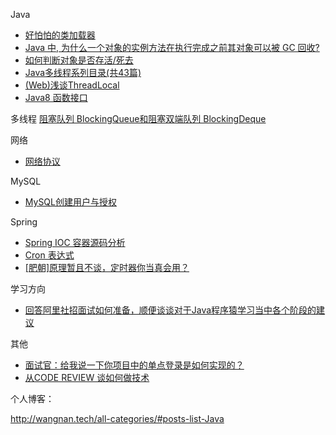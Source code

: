 Java
* [好怕怕的类加载器](<https://zhuanlan.zhihu.com/p/54693308>)
* [Java 中, 为什么一个对象的实例方法在执行完成之前其对象可以被 GC 回收?](https://www.zhihu.com/question/51244545/answer/126055789)
* [如何判断对象是否存活/死去](https://www.cnblogs.com/java-spring/p/9855129.html)
* [Java多线程系列目录(共43篇)](https://www.cnblogs.com/skywang12345/p/java_threads_category.html)
* [(Web)浅谈ThreadLocal](<https://zhuanlan.zhihu.com/p/60375306>)
* [Java8 函数接口](<https://zhuanlan.zhihu.com/p/50122243>)



多线程
[阻塞队列 BlockingQueue和阻塞双端队列 BlockingDeque](<https://blog.csdn.net/educast/article/details/77102360>)



网络
* [网络协议](<https://note.youdao.com/ynoteshare1/index.html?id=e3f92268f96dab84928c5ad4e527a709&type=note&from=singlemessage#/>)

MySQL
* [MySQL创建用户与授权](https://www.cnblogs.com/sos-blue/p/6852945.html)



Spring
* [Spring IOC 容器源码分析](<https://javadoop.com/post/spring-ioc>)
* [Cron 表达式](https://zhuanlan.zhihu.com/p/35629505)
* [[肥朝]原理暂且不谈，定时器你当真会用？](<https://juejin.im/post/5caf8419e51d456e3b701863?utm_source=gold_browser_extension>)



学习方向

* [回答阿里社招面试如何准备，顺便谈谈对于Java程序猿学习当中各个阶段的建议](https://www.cnblogs.com/zuoxiaolong/p/life51.html)



其他

* [面试官：给我说一下你项目中的单点登录是如何实现的？](<https://juejin.im/post/5ca60126f265da30cf176acf?utm_source=gold_browser_extension>)
* [从CODE REVIEW 谈如何做技术](<https://coolshell.cn/articles/11432.html/comment-page-2#comments>)

个人博客：

<http://wangnan.tech/all-categories/#posts-list-Java>
